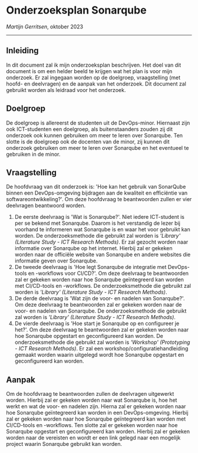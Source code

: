 # Onderzoeksplan Sonarqube

*Martijn Gerritsen*, oktober 2023
<hr>

## Inleiding
In dit document zal ik mijn onderzoeksplan beschrijven. Het doel van dit document is om een helder beeld te krijgen wat het plan is voor mijn onderzoek. Er zal ingegaan worden op de doelgroep, vraagstelling (met hoofd- en deelvragen) en de aanpak van het onderzoek. Dit document zal gebruikt worden als leidraad voor het onderzoek.

## Doelgroep
De doelgroep is allereerst de studenten uit de DevOps-minor. Hiernaast zijn ook ICT-studenten een doelgroep, als buitenstaanders zouden zij dit onderzoek ook kunnen gebruiken om meer te leren over Sonarqube. Ten slotte is de doelgroep ook de docenten van de minor, zij kunnen dit onderzoek gebruiken om meer te leren over Sonarqube en het eventueel te gebruiken in de minor.

## Vraagstelling
De hoofdvraag van dit onderzoek is: 'Hoe kan het gebruik van SonarQube binnen een DevOps-omgeving bijdragen aan de kwaliteit en efficiëntie van softwareontwikkeling?'. Om deze hoofdvraag te beantwoorden zullen er vier deelvragen beantwoord worden.
1. De eerste deelvraag is 'Wat is Sonarqube?'. Niet iedere ICT-student is per se bekend met Sonarqube. Daarom is het verstandig de lezer bij voorhand te informeren wat Sonarqube is en waar het voor gebruikt kan worden. De onderzoeksmethode die gebruikt zal worden is *'Library' (Literature Study - ICT Research Methods)*. Er zal gezocht worden naar informatie over Sonarqube op het internet. Hierbij zal er gekeken worden naar de officiële website van Sonarqube en andere websites die informatie geven over Sonarqube.
2. De tweede deelvraag is 'Hoe legt Sonarqube de integratie met DevOps-tools en -workflows voor CI/CD?'. Om deze deelvraag te beantwoorden zal er gekeken worden naar hoe Sonarqube geïntegreerd kan worden met CI/CD-tools en -workflows. De onderzoeksmethode die gebruikt zal worden is *'Library' (Literature Study - ICT Research Methods)*.
3. De derde deelvraag is 'Wat zijn de voor- en nadelen van Sonarqube?'. Om deze deelvraag te beantwoorden zal er gekeken worden naar de voor- en nadelen van Sonarqube. De onderzoeksmethode die gebruikt zal worden is *'Library' (Literature Study - ICT Research Methods)*.
4. De vierde deelvraag is 'Hoe start je Sonarqube op en configureer je het?'. Om deze deelvraag te beantwoorden zal er gekeken worden naar hoe Sonarqube opgestart en geconfigureerd kan worden. De onderzoeksmethode die gebruikt zal worden is *'Workshop' (Prototyping - ICT Research Methods)*. Er zal een workshop/configuratiehandleiding gemaakt worden waarin uitgelegd wordt hoe Sonarqube opgestart en geconfigureerd kan worden.

## Aanpak
Om de hoofdvraag te beantwoorden zullen de deelvragen uitgewerkt worden. Hierbij zal er gekeken worden naar wat Sonarqube is, hoe het werkt en wat de voor- en nadelen zijn. Hierna zal er gekeken worden naar hoe Sonarqube geïntegreerd kan worden in een DevOps-omgeving. Hierbij zal er gekeken worden naar hoe Sonarqube geïntegreerd kan worden met CI/CD-tools en -workflows. Ten slotte zal er gekeken worden naar hoe Sonarqube opgestart en geconfigureerd kan worden. Hierbij zal er gekeken worden naar de vereisten en wordt er een link gelegd naar een mogelijk project waarin Sonarqube gebruikt kan worden.